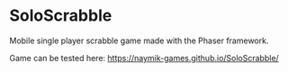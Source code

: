 # SoloScrabble
Mobile single player scrabble game made with the Phaser framework.

Game can be tested here: https://naymik-games.github.io/SoloScrabble/
